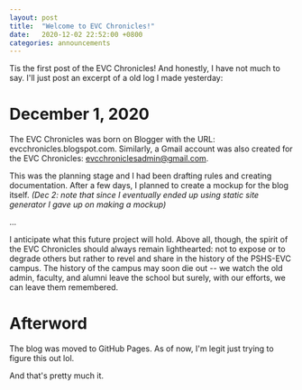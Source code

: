```yaml
---
layout: post
title:  "Welcome to EVC Chronicles!"
date:   2020-12-02 22:52:00 +0800
categories: announcements
---
```

Tis the first post of the EVC Chronicles! And honestly, I have not much to say. I'll just post an excerpt of a old log I made yesterday:

# December 1, 2020
The EVC Chronicles was born on Blogger with the URL: evcchronicles.blogspot.com. Similarly, a Gmail account was also created for the EVC Chronicles: evcchroniclesadmin@gmail.com.

This was the planning stage and I had been drafting rules and creating documentation. After a few days, I planned to create a mockup for the blog itself. *(Dec 2: note that since I eventually ended up using static site generator I gave up on making a mockup)*

...

I anticipate what this future project will hold. Above all, though, the spirit of the EVC Chronicles should always remain lighthearted: not to expose or to degrade others but rather to revel and share in the history of the PSHS-EVC campus. The history of the campus may soon die out -- we watch the old admin, faculty, and alumni leave the school but surely, with our efforts, we can leave them remembered.

# Afterword
The blog was moved to GitHub Pages. As of now, I'm legit just trying to figure this out lol.

And that's pretty much it.
